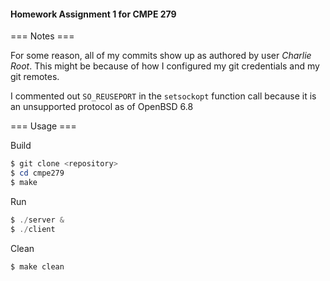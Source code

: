 #### Homework Assignment 1 for CMPE 279

=== Notes ===

For some reason, all of my commits show up as authored by user *Charlie Root*.  This might be because of how I configured my git credentials and my git remotes.

I commented out `SO_REUSEPORT` in the `setsockopt` function call because it is an unsupported protocol as of OpenBSD 6.8

=== Usage ===

Build

```powershell
$ git clone <repository>
$ cd cmpe279
$ make
```

Run

```powershell
$ ./server &
$ ./client
```

Clean

```powershell
$ make clean
```
